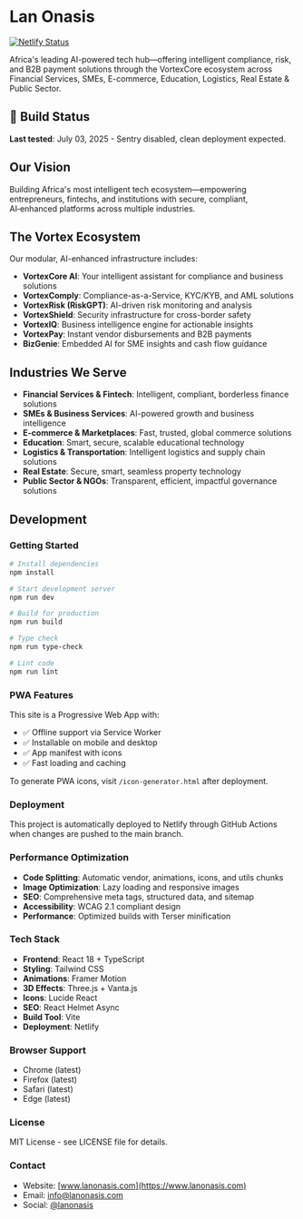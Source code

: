 # Lan Onasis

[![Netlify Status](https://api.netlify.com/api/v1/badges/site-id/deploy-status)](https://app.netlify.com/sites/lanonasis/deploys)

Africa's leading AI-powered tech hub—offering intelligent compliance, risk, and B2B payment solutions through the VortexCore ecosystem across Financial Services, SMEs, E-commerce, Education, Logistics, Real Estate & Public Sector.

## 🚀 Build Status

**Last tested**: July 03, 2025 - Sentry disabled, clean deployment expected.

## Our Vision

Building Africa's most intelligent tech ecosystem—empowering entrepreneurs, fintechs, and institutions with secure, compliant, AI‑enhanced platforms across multiple industries.

## The Vortex Ecosystem

Our modular, AI-enhanced infrastructure includes:

- **VortexCore AI**: Your intelligent assistant for compliance and business solutions
- **VortexComply**: Compliance-as-a-Service, KYC/KYB, and AML solutions
- **VortexRisk (RiskGPT)**: AI-driven risk monitoring and analysis
- **VortexShield**: Security infrastructure for cross-border safety
- **VortexIQ**: Business intelligence engine for actionable insights
- **VortexPay**: Instant vendor disbursements and B2B payments
- **BizGenie**: Embedded AI for SME insights and cash flow guidance

## Industries We Serve

- **Financial Services & Fintech**: Intelligent, compliant, borderless finance solutions
- **SMEs & Business Services**: AI-powered growth and business intelligence
- **E-commerce & Marketplaces**: Fast, trusted, global commerce solutions
- **Education**: Smart, secure, scalable educational technology
- **Logistics & Transportation**: Intelligent logistics and supply chain solutions
- **Real Estate**: Secure, smart, seamless property technology
- **Public Sector & NGOs**: Transparent, efficient, impactful governance solutions

## Development

### Getting Started

```bash
# Install dependencies
npm install

# Start development server
npm run dev

# Build for production
npm run build

# Type check
npm run type-check

# Lint code
npm run lint
```

### PWA Features

This site is a Progressive Web App with:
- ✅ Offline support via Service Worker
- ✅ Installable on mobile and desktop
- ✅ App manifest with icons
- ✅ Fast loading and caching

To generate PWA icons, visit `/icon-generator.html` after deployment.

### Deployment

This project is automatically deployed to Netlify through GitHub Actions when changes are pushed to the main branch.

### Performance Optimization

- **Code Splitting**: Automatic vendor, animations, icons, and utils chunks
- **Image Optimization**: Lazy loading and responsive images
- **SEO**: Comprehensive meta tags, structured data, and sitemap
- **Accessibility**: WCAG 2.1 compliant design
- **Performance**: Optimized builds with Terser minification

### Tech Stack

- **Frontend**: React 18 + TypeScript
- **Styling**: Tailwind CSS
- **Animations**: Framer Motion
- **3D Effects**: Three.js + Vanta.js
- **Icons**: Lucide React
- **SEO**: React Helmet Async
- **Build Tool**: Vite
- **Deployment**: Netlify

### Browser Support

- Chrome (latest)
- Firefox (latest)
- Safari (latest)
- Edge (latest)

### License

MIT License - see LICENSE file for details.

### Contact

- Website: [www.lanonasis.com](https://www.lanonasis.com)
- Email: info@lanonasis.com
- Social: [@lanonasis](https://twitter.com/lanonasis)